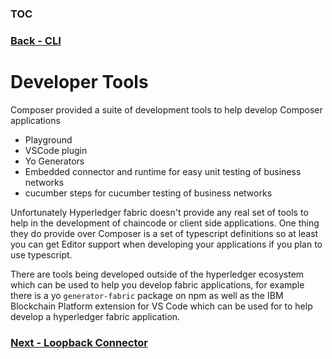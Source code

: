 ### [TOC](./TOC.md)
### [Back - CLI](./cli.md)

# Developer Tools

Composer provided a suite of development tools to help develop Composer applications
- Playground
- VSCode plugin
- Yo Generators
- Embedded connector and runtime for easy unit testing of business networks
- cucumber steps for cucumber testing of business networks

Unfortunately Hyperledger fabric doesn't provide any real set of tools to help in the development of chaincode or client side applications. One thing they do provide over Composer is a set of typescript definitions so at least you can get Editor support when developing your applications if you plan to use typescript.

There are tools being developed outside of the hyperledger ecosystem which can be used to help you develop fabric applications, for example there is a yo `generator-fabric` package on npm as well as the IBM Blockchain Platform extension for VS Code which can be used for to help develop a hyperledger fabric application.

### [Next - Loopback Connector](./loopbackconnector.md)